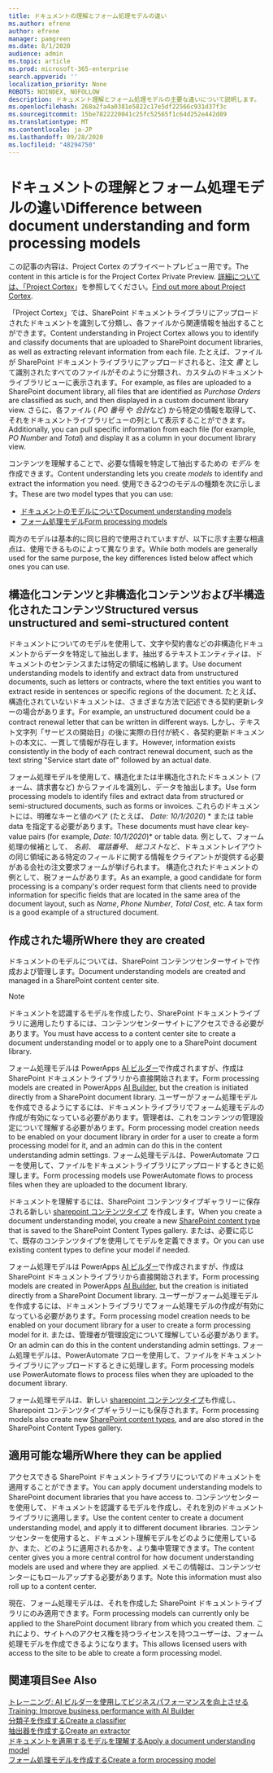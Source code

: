 ```yaml
---
title: ドキュメントの理解とフォーム処理モデルの違い
ms.author: efrene
author: efrene
manager: pamgreen
ms.date: 8/1/2020
audience: admin
ms.topic: article
ms.prod: microsoft-365-enterprise
search.appverid: ''
localization_priority: None
ROBOTS: NOINDEX, NOFOLLOW
description: ドキュメント理解とフォーム処理モデルの主要な違いについて説明します。
ms.openlocfilehash: 268a2fa4a0381e5822c17e5df22566c931d37f3c
ms.sourcegitcommit: 15be7822220041c25fc52565f1c64d252e442d89
ms.translationtype: MT
ms.contentlocale: ja-JP
ms.lasthandoff: 09/28/2020
ms.locfileid: "48294750"
---
```

# <a name="difference-between-document-understanding-and-form-processing-models"></a><span data-ttu-id="c4062-103">ドキュメントの理解とフォーム処理モデルの違い</span><span class="sxs-lookup"><span data-stu-id="c4062-103">Difference between document understanding and form processing models</span></span> 

<span data-ttu-id="c4062-104">この記事の内容は、Project Cortex のプライベートプレビュー用です。</span><span class="sxs-lookup"><span data-stu-id="c4062-104">The content in this article is for the Project Cortex Private Preview.</span></span> <span data-ttu-id="c4062-105">[詳細については、「Project Cortex](https://aka.ms/projectcortex)」を参照してください。</span><span class="sxs-lookup"><span data-stu-id="c4062-105">[Find out more about Project Cortex](https://aka.ms/projectcortex).</span></span>

<span data-ttu-id="c4062-106">「Project Cortex」では、SharePoint ドキュメントライブラリにアップロードされたドキュメントを識別して分類し、各ファイルから関連情報を抽出することができます。</span><span class="sxs-lookup"><span data-stu-id="c4062-106">Content understanding in Project Cortex allows you to identify and classify documents that are uploaded to SharePoint document libraries, as well as extracting relevant information from each file.</span></span>  <span data-ttu-id="c4062-107">たとえば、ファイルが SharePoint ドキュメントライブラリにアップロードされると、注文 *書* として識別されたすべてのファイルがそのように分類され、カスタムのドキュメントライブラリビューに表示されます。</span><span class="sxs-lookup"><span data-stu-id="c4062-107">For example, as files are uploaded to a SharePoint document library, all files that are identified as *Purchase Orders* are classified as such, and then displayed in a custom document library view.</span></span> <span data-ttu-id="c4062-108">さらに、各ファイル ( *PO 番号* や *合計*など) から特定の情報を取得して、それをドキュメントライブラリビューの列として表示することができます。</span><span class="sxs-lookup"><span data-stu-id="c4062-108">Additionally, you can pull specific information from each file (for example, *PO Number* and *Total*) and display it as a column in your document library view.</span></span> 

<span data-ttu-id="c4062-109">コンテンツを理解することで、必要な情報を特定して抽出するための *モデル* を作成できます。</span><span class="sxs-lookup"><span data-stu-id="c4062-109">Content understanding lets you create *models* to identify and extract the information you need.</span></span> <span data-ttu-id="c4062-110">使用できる2つのモデルの種類を次に示します。</span><span class="sxs-lookup"><span data-stu-id="c4062-110">These are two model types that you can use:</span></span>

- [<span data-ttu-id="c4062-111">ドキュメントのモデルについて</span><span class="sxs-lookup"><span data-stu-id="c4062-111">Document understanding models</span></span>](document-understanding-overview.md)
- [<span data-ttu-id="c4062-112">フォーム処理モデル</span><span class="sxs-lookup"><span data-stu-id="c4062-112">Form processing models</span></span>](form-processing-overview.md)

<span data-ttu-id="c4062-113">両方のモデルは基本的に同じ目的で使用されていますが、以下に示す主要な相違点は、使用できるものによって異なります。</span><span class="sxs-lookup"><span data-stu-id="c4062-113">While both models are generally used for the same purpose, the key differences listed below affect which ones you can use.</span></span>

## <a name="structured-versus-unstructured-and-semi-structured-content"></a><span data-ttu-id="c4062-114">構造化コンテンツと非構造化コンテンツおよび半構造化されたコンテンツ</span><span class="sxs-lookup"><span data-stu-id="c4062-114">Structured versus unstructured and semi-structured content</span></span>

<span data-ttu-id="c4062-115">ドキュメントについてのモデルを使用して、文字や契約書などの非構造化ドキュメントからデータを特定して抽出します。抽出するテキストエンティティは、ドキュメントのセンテンスまたは特定の領域に格納します。</span><span class="sxs-lookup"><span data-stu-id="c4062-115">Use document understanding models to identify and extract data from unstructured documents, such as letters or contracts, where the text entities you want to extract reside in sentences or specific regions of the document.</span></span> <span data-ttu-id="c4062-116">たとえば、構造化されていないドキュメントは、さまざまな方法で記述できる契約更新レターの場合があります。</span><span class="sxs-lookup"><span data-stu-id="c4062-116">For example, an unstructured document could be a contract renewal letter that can be written in different ways.</span></span> <span data-ttu-id="c4062-117">しかし、テキスト文字列「サービスの開始日」の後に実際の日付が続く、各契約更新ドキュメントの本文に、一貫して情報が存在します。</span><span class="sxs-lookup"><span data-stu-id="c4062-117">However, information exists consistently in the body of each contract renewal document, such as the text string "Service start date of" followed by an actual date.</span></span>   

<span data-ttu-id="c4062-118">フォーム処理モデルを使用して、構造化または半構造化されたドキュメント (フォーム、請求書など) からファイルを識別し、データを抽出します。</span><span class="sxs-lookup"><span data-stu-id="c4062-118">Use form processing models to identify files and extract data from structured or semi-structured documents, such as forms or invoices.</span></span> <span data-ttu-id="c4062-119">これらのドキュメントには、明確なキーと値のペア (たとえば、 *Date: 10/1/2020*) \* または table data を指定する必要があります。</span><span class="sxs-lookup"><span data-stu-id="c4062-119">These documents must have clear key-value pairs (for example, *Date: 10/1/2020*)\* or table data.</span></span> <span data-ttu-id="c4062-120">例として、フォーム処理の候補として、 *名前*、 *電話番号*、 *総コスト*など、ドキュメントレイアウトの同じ領域にある特定のフィールドに関する情報をクライアントが提供する必要がある会社の注文要求フォームが挙げられます。 構造化されたドキュメントの例として、税フォームがあります。</span><span class="sxs-lookup"><span data-stu-id="c4062-120">As an example, a good candidate for form processing is a company's order request form that clients need to provide information for specific fields that are located in the same area of the document layout, such as *Name*, *Phone Number*, *Total Cost*, etc.  A tax form is a good example of a structured document.</span></span> 

## <a name="where-they-are-created"></a><span data-ttu-id="c4062-121">作成された場所</span><span class="sxs-lookup"><span data-stu-id="c4062-121">Where they are created</span></span>

<span data-ttu-id="c4062-122">ドキュメントのモデルについては、SharePoint コンテンツセンターサイトで作成および管理します。</span><span class="sxs-lookup"><span data-stu-id="c4062-122">Document understanding models are created and managed in a SharePoint content center site.</span></span> 

> [!NOTE]
> <span data-ttu-id="c4062-123">ドキュメントを認識するモデルを作成したり、SharePoint ドキュメントライブラリに適用したりするには、コンテンツセンターサイトにアクセスできる必要があります。</span><span class="sxs-lookup"><span data-stu-id="c4062-123">You must have access to a content center site to create a document understanding model or to apply one to a SharePoint document library.</span></span> 

<span data-ttu-id="c4062-124">フォーム処理モデルは PowerApps [AI ビルダー](https://docs.microsoft.com/ai-builder/overview)で作成されますが、作成は SharePoint ドキュメントライブラリから直接開始されます。</span><span class="sxs-lookup"><span data-stu-id="c4062-124">Form processing models are created in PowerApps [AI Builder](https://docs.microsoft.com/ai-builder/overview), but the creation is initiated directly from a SharePoint document library.</span></span> <span data-ttu-id="c4062-125">ユーザーがフォーム処理モデルを作成できるようにするには、ドキュメントライブラリでフォーム処理モデルの作成が有効になっている必要があります。管理者は、これをコンテンツの管理設定について理解する必要があります。</span><span class="sxs-lookup"><span data-stu-id="c4062-125">Form processing model creation needs to be enabled on your document library in order for a user to create a form processing model for it, and an admin can do this in the content understanding admin settings.</span></span> <span data-ttu-id="c4062-126">フォーム処理モデルは、PowerAutomate フローを使用して、ファイルをドキュメントライブラリにアップロードするときに処理します。</span><span class="sxs-lookup"><span data-stu-id="c4062-126">Form processing models use PowerAutomate flows to process files when they are uploaded to the document library.</span></span>

<span data-ttu-id="c4062-127">ドキュメントを理解するには、SharePoint コンテンツタイプギャラリーに保存される新しい [sharepoint コンテンツタイプ](https://support.microsoft.com/office/use-content-types-to-manage-content-consistently-on-a-site-48512bcb-6527-480b-b096-c03b7ec1d978) を作成します。</span><span class="sxs-lookup"><span data-stu-id="c4062-127">When you create a document understanding model, you create a new [SharePoint content type](https://support.microsoft.com/office/use-content-types-to-manage-content-consistently-on-a-site-48512bcb-6527-480b-b096-c03b7ec1d978) that is saved to the SharePoint Content Types gallery.</span></span> <span data-ttu-id="c4062-128">または、必要に応じて、既存のコンテンツタイプを使用してモデルを定義できます。</span><span class="sxs-lookup"><span data-stu-id="c4062-128">Or you can use existing content types to define your model if needed.</span></span>

<span data-ttu-id="c4062-129">フォーム処理モデルは PowerApps [AI ビルダー](https://docs.microsoft.com/ai-builder/overview)で作成されますが、作成は SharePoint ドキュメントライブラリから直接開始されます。</span><span class="sxs-lookup"><span data-stu-id="c4062-129">Form processing models are created in PowerApps [AI Builder](https://docs.microsoft.com/ai-builder/overview), but the creation is initiated directly from a SharePoint Document library.</span></span> <span data-ttu-id="c4062-130">ユーザーがフォーム処理モデルを作成するには、ドキュメントライブラリでフォーム処理モデルの作成が有効になっている必要があります。</span><span class="sxs-lookup"><span data-stu-id="c4062-130">Form processing model creation needs to be enabled on your document library for a user to create a form processing model for it.</span></span> <span data-ttu-id="c4062-131">または、管理者が管理設定について理解している必要があります。</span><span class="sxs-lookup"><span data-stu-id="c4062-131">Or an admin can do this in the content understanding admin settings.</span></span> <span data-ttu-id="c4062-132">フォーム処理モデルは、PowerAutomate フローを使用して、ファイルをドキュメントライブラリにアップロードするときに処理します。</span><span class="sxs-lookup"><span data-stu-id="c4062-132">Form processing models use PowerAutomate flows to process files when they are uploaded to the document library.</span></span>

<span data-ttu-id="c4062-133">フォーム処理モデルは、新しい [sharepoint コンテンツタイプ](https://support.microsoft.com/office/use-content-types-to-manage-content-consistently-on-a-site-48512bcb-6527-480b-b096-c03b7ec1d978)も作成し、Sharepoint コンテンツタイプギャラリーにも保存されます。</span><span class="sxs-lookup"><span data-stu-id="c4062-133">Form processing models also create new [SharePoint content types](https://support.microsoft.com/office/use-content-types-to-manage-content-consistently-on-a-site-48512bcb-6527-480b-b096-c03b7ec1d978), and are also stored in the SharePoint Content Types gallery.</span></span>

## <a name="where-they-can-be-applied"></a><span data-ttu-id="c4062-134">適用可能な場所</span><span class="sxs-lookup"><span data-stu-id="c4062-134">Where they can be applied</span></span>

<span data-ttu-id="c4062-135">アクセスできる SharePoint ドキュメントライブラリについてのドキュメントを適用することができます。</span><span class="sxs-lookup"><span data-stu-id="c4062-135">You can apply document understanding models to SharePoint document libraries that you have access to.</span></span> <span data-ttu-id="c4062-136">コンテンツセンターを使用して、ドキュメントを認識するモデルを作成し、それを別のドキュメントライブラリに適用します。</span><span class="sxs-lookup"><span data-stu-id="c4062-136">Use the content center to create a document understanding model, and apply it to different document libraries.</span></span> <span data-ttu-id="c4062-137">コンテンツセンターを使用すると、ドキュメント理解モデルをどのように使用しているか、また、どのように適用されるかを、より集中管理できます。</span><span class="sxs-lookup"><span data-stu-id="c4062-137">The content center gives you a more central control for how document understanding models are used and where they are applied.</span></span> <span data-ttu-id="c4062-138">メモこの情報は、コンテンツセンターにもロールアップする必要があります。</span><span class="sxs-lookup"><span data-stu-id="c4062-138">Note this information must also roll up to a content center.</span></span>

<span data-ttu-id="c4062-139">現在、フォーム処理モデルは、それを作成した SharePoint ドキュメントライブラリにのみ適用できます。</span><span class="sxs-lookup"><span data-stu-id="c4062-139">Form processing models can currently only be applied to the SharePoint document library from which you created them.</span></span> <span data-ttu-id="c4062-140">これにより、サイトへのアクセス権を持つライセンスを持つユーザーは、フォーム処理モデルを作成できるようになります。</span><span class="sxs-lookup"><span data-stu-id="c4062-140">This allows licensed users with access to the site to be able to create a form processing model.</span></span>

 ## <a name="see-also"></a><span data-ttu-id="c4062-141">関連項目</span><span class="sxs-lookup"><span data-stu-id="c4062-141">See Also</span></span>
[<span data-ttu-id="c4062-142">トレーニング: AI ビルダーを使用してビジネスパフォーマンスを向上させる</span><span class="sxs-lookup"><span data-stu-id="c4062-142">Training: Improve business performance with AI Builder</span></span>](https://docs.microsoft.com/learn/paths/improve-business-performance-ai-builder/?source=learn)</br>
[<span data-ttu-id="c4062-143">分類子を作成する</span><span class="sxs-lookup"><span data-stu-id="c4062-143">Create a classifier</span></span>](create-a-classifier.md)</br>
[<span data-ttu-id="c4062-144">抽出器を作成する</span><span class="sxs-lookup"><span data-stu-id="c4062-144">Create an extractor</span></span>](create-an-extractor.md)</br>
[<span data-ttu-id="c4062-145">ドキュメントを適用するモデルを理解する</span><span class="sxs-lookup"><span data-stu-id="c4062-145">Apply a document understanding model</span></span>](apply-a-model.md)</br>
[<span data-ttu-id="c4062-146">フォーム処理モデルを作成する</span><span class="sxs-lookup"><span data-stu-id="c4062-146">Create a form processing model</span></span>](create-a-form-processing-model.md)</br>
